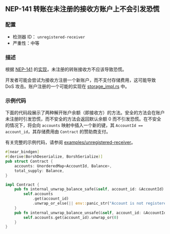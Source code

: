 ## NEP-141 转账在未注册的接收方账户上不会引发恐慌

### 配置

* 检测器 ID： `unregistered-receiver`
* 严重性：中等

### 描述

根据 [NEP-141](https://github.com/near/near-sdk-rs/blob/63ba6ecc9439ec1c319c1094d581653698229473/near-contract-standards/src/fungible_token/core_impl.rs#L58) 的[实现](https://github.com/near/NEPs/blob/master/neps/nep-0141.md)，未注册的转账接收方不应该导致恐慌。

开发者可能会尝试为接收方注册一个新账户，而不支付存储费用，这可能导致 DoS 攻击。账户注册的一个可能的实现在 [storage_impl.rs](https://github.com/near/near-sdk-rs/blob/1859ce4c201d2a85fbe921fdada1df59b00d2d8c/near-contract-standards/src/fungible_token/storage_impl.rs#L45) 中。

### 示例代码

下面的代码段展示了两种解开账户余额（即接收方）的方法。安全的方法会在账户未注册时引发恐慌，而不安全的方法会返回默认余额 0 而不引发恐慌。在不安全的情况下，将会向 `accounts` 映射中插入一个新的键，其 `AccountId == account_id`，其存储费用由 `Contract` 的赞助商支付。

有关完整的示例代码，请参阅 [examples/unregistered-receiver](/examples/unregistered-receiver)。
```rust
#[near_bindgen]
#[derive(BorshDeserialize, BorshSerialize)]
pub struct Contract {
    accounts: UnorderedMap<AccountId, Balance>,
    total_supply: Balance,
}

impl Contract {
    pub fn internal_unwrap_balance_safe(&self, account_id: &AccountId) -> Balance {
        self.accounts
            .get(account_id)
            .unwrap_or_else(|| env::panic_str("Account is not registered"))
    }
    pub fn internal_unwrap_balance_unsafe(&self, account_id: &AccountId) -> Balance {
        self.accounts.get(account_id).unwrap_or(0)
    }
}
